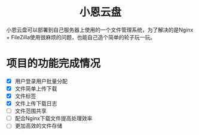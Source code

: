 <h1 align="center">小恩云盘</h1>

小恩云盘可以部署到自己服务器上使用的一个文件管理系统，为了解决的是Nginx + FileZilla使用很麻烦的问题，也能自己造个简单的轮子玩一玩。

# 项目的功能完成情况

- [x] 用户登录用户批量分配
- [x] 文件简单上传下载
- [x] 文件标签
- [x] 文件上传下载日志
- [ ] 文件范围共享
- [ ] 配合Nginx下载文件提高处理效率
- [ ] 更加高效的文件存储